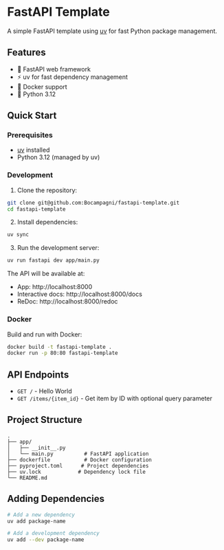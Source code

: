 # FastAPI Template

A simple FastAPI template using [uv](https://docs.astral.sh/uv/) for fast Python package management.

## Features

- 🚀 FastAPI web framework
- ⚡ uv for fast dependency management
- 🐳 Docker support
- 🎯 Python 3.12

## Quick Start

### Prerequisites

- [uv](https://docs.astral.sh/uv/getting-started/installation/) installed
- Python 3.12 (managed by uv)

### Development

1. Clone the repository:
```bash
git clone git@github.com:Bocampagni/fastapi-template.git
cd fastapi-template
```

2. Install dependencies:
```bash
uv sync
```

3. Run the development server:
```bash
uv run fastapi dev app/main.py
```

The API will be available at:
- App: http://localhost:8000
- Interactive docs: http://localhost:8000/docs
- ReDoc: http://localhost:8000/redoc

### Docker

Build and run with Docker:

```bash
docker build -t fastapi-template .
docker run -p 80:80 fastapi-template
```

## API Endpoints

- `GET /` - Hello World
- `GET /items/{item_id}` - Get item by ID with optional query parameter

## Project Structure

```
.
├── app/
│   ├── __init__.py
│   └── main.py          # FastAPI application
├── dockerfile           # Docker configuration
├── pyproject.toml      # Project dependencies
├── uv.lock            # Dependency lock file
└── README.md
```

## Adding Dependencies

```bash
# Add a new dependency
uv add package-name

# Add a development dependency
uv add --dev package-name
```